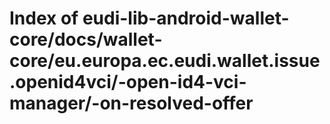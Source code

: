 # Index of eudi-lib-android-wallet-core/docs/wallet-core/eu.europa.ec.eudi.wallet.issue.openid4vci/-open-id4-vci-manager/-on-resolved-offer

